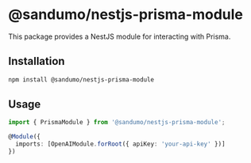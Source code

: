 # @sandumo/nestjs-prisma-module

This package provides a NestJS module for interacting with Prisma.

## Installation

```bash
npm install @sandumo/nestjs-prisma-module
```

## Usage

```typescript
import { PrismaModule } from '@sandumo/nestjs-prisma-module';

@Module({
  imports: [OpenAIModule.forRoot({ apiKey: 'your-api-key' })]
})
```
